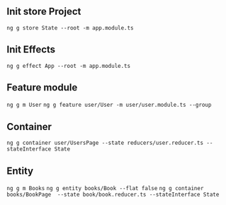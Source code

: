 ## Init store Project
`ng g store State --root -m app.module.ts`

## Init Effects
`ng g effect App --root -m app.module.ts`

## Feature module
`ng g m User`
`ng g feature user/User -m user/user.module.ts --group`

## Container
`ng g container user/UsersPage --state reducers/user.reducer.ts --stateInterface State`

## Entity
`ng g m Books`
`ng g entity books/Book --flat false`
`ng g container books/BookPage  --state book/book.reducer.ts --stateInterface State`

